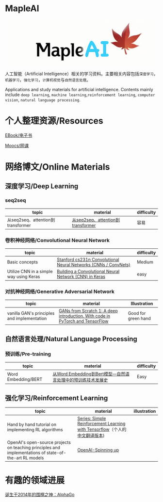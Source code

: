 # MapleAI

![icon](MapleAI-Icon.jpg)

人工智能（Artificial Intelligence）相关的学习资料。主要相关内容包括`深度学习`，`机器学习`，`强化学习`，`计算机视觉`与`自然语言处理`。

Applications and study materials for artificial intelligence. Contents mainly include `deep learning`, `machine learning`,`reinforcement learning`, `computer vision`, `natural language processing`.


# 个人整理资源/Resources

[EBook/电子书](https://github.com/bluemapleman/MapleAI/tree/master/EBooks)

[Moocs/网课](https://github.com/bluemapleman/MapleAI/tree/master/Moocs)


# 网络博文/Online Materials





## 深度学习/Deep Learning

### seq2seq

|topic|material|difficulty|
|-----|--------|----------|
|从seq2seq、attention到transformer|[从seq2seq、attention到transformer](https://zhuanlan.zhihu.com/p/54368798)|容易|


### 卷积神经网络/Convolutional Neural Network

|topic|material|difficulty|
|-----|--------|----------|
|Basic concepts|[Stanford cs231n Convolutional Neural Networks (CNNs / ConvNets)](http://cs231n.github.io/convolutional-networks/)|Medium|
|Utilize CNN in a simple way using Keras|[Building a Convolutional Neural Network (CNN) in Keras](https://towardsdatascience.com/building-a-convolutional-neural-network-cnn-in-keras-329fbbadc5f5)|easy|


### 对抗神经网络/Generative Adversarial Network


|topic|material|Illustration|
|-----|--------|----------|
|vanilla GAN's principles and implementation|[GANs from Scratch 1: A deep introduction. With code in PyTorch and TensorFlow](https://medium.com/ai-society/gans-from-scratch-1-a-deep-introduction-with-code-in-pytorch-and-tensorflow-cb03cdcdba0f)|Good for green hand|







## 自然语言处理/Natural Language Processing


### 预训练/Pre-training

|topic|material|difficulty|
|-----|--------|----------|
|Word Embedding/BERT|[从Word Embedding到Bert模型—自然语言处理中的预训练技术发展史](https://zhuanlan.zhihu.com/p/49271699?utm_source=qq&utm_medium=social&utm_oi=588247887557824512)|Easy|






## 强化学习/Reinforcement Learning

|topic|material|illustration|
|-----|--------|----------|
|Hand by hand tutorial on implementing RL algorithms|[Series: Simple Reinforcement Learning with Tensorflow](https://github.com/bluemapleman/MapleAI/tree/master/Blogs/ReinforcementLearning)（个人的[中文翻译版本](https://medium.com/emergent-future/simple-reinforcement-learning-with-tensorflow-part-0-q-learning-with-tables-and-neural-networks-d195264329d0))
|OpenAI's open-source projects on teaching principles and implementations of state-of-the-art RL models|[OpenAI-Spinning up](https://spinningup.openai.com/en/latest/user/introduction.html)||



# 有趣的领域进展

[诞生于2014年的围棋之神：AlphaGo](https://zh.wikipedia.org/zh-hans/AlphaGo)

[]()



